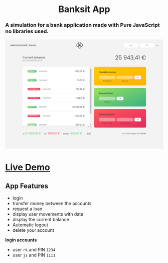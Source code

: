 
<h1 align="center"> Banksit App</h1>

<h3> A simulation for a bank application made with Pure JavaScript no libraries used. </h3>

![screen shot](img/bankist.png)

# [Live Demo](https://) 

## App Features
- login 
- transfer money between the accounts 
- request a loan 
- display user movements with date
- display the current balance
- Automatic logout  
- delete your account 

**login accounts**
- user `rk` and PIN `1234`
- user `js` and PIN `1111`



